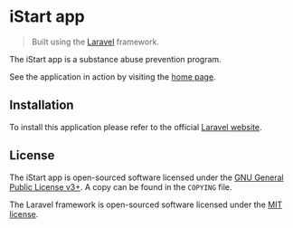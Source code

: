 # iStart app

> Built using the [Laravel](https://github.com/laravel/laravel) framework.

The iStart app is a substance abuse prevention program.

See the application in action by visiting the [home page](https://sandbox.csun.edu/metalab/demo/istart).

## Installation

To install this application please refer to the official [Laravel website](https://laravel.com/docs/5.0).

## License

The iStart app is open-sourced software licensed under the 
[GNU General Public License v3+](https://www.gnu.org/licenses/gpl.html). A copy can be found in the `COPYING` file.

The Laravel framework is open-sourced software licensed under the [MIT license](http://opensource.org/licenses/MIT).
